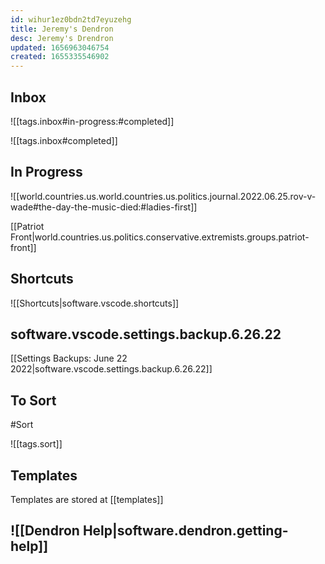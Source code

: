 ```yaml
---
id: wihur1ez0bdn2td7eyuzehg
title: Jeremy's Dendron
desc: Jeremy's Drendron
updated: 1656963046754
created: 1655335546902
---
```


## Inbox

![[tags.inbox#in-progress:#completed]]

![[tags.inbox#completed]]

## In Progress

![[world.countries.us.world.countries.us.politics.journal.2022.06.25.rov-v-wade#the-day-the-music-died:#ladies-first]]

[[Patriot Front|world.countries.us.politics.conservative.extremists.groups.patriot-front]]

## Shortcuts

![[Shortcuts|software.vscode.shortcuts]]

## software.vscode.settings.backup.6.26.22

[[Settings Backups: June 22 2022|software.vscode.settings.backup.6.26.22]]

## To Sort

#Sort

![[tags.sort]]

## Templates

Templates are stored at [[templates]]

## ![[Dendron Help|software.dendron.getting-help]]
